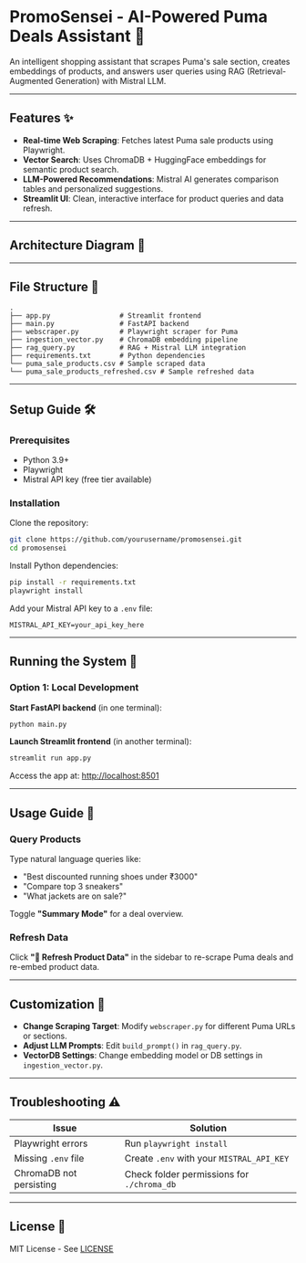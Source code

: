 
# PromoSensei - AI-Powered Puma Deals Assistant 🚀

An intelligent shopping assistant that scrapes Puma's sale section, creates embeddings of products, and answers user queries using RAG (Retrieval-Augmented Generation) with Mistral LLM.

---

## Features ✨

- **Real-time Web Scraping**: Fetches latest Puma sale products using Playwright.
- **Vector Search**: Uses ChromaDB + HuggingFace embeddings for semantic product search.
- **LLM-Powered Recommendations**: Mistral AI generates comparison tables and personalized suggestions.
- **Streamlit UI**: Clean, interactive interface for product queries and data refresh.

---

## Architecture Diagram 📐

---

## File Structure 📂

```
.
├── app.py                 # Streamlit frontend
├── main.py                # FastAPI backend
├── webscraper.py          # Playwright scraper for Puma
├── ingestion_vector.py    # ChromaDB embedding pipeline
├── rag_query.py           # RAG + Mistral LLM integration
├── requirements.txt       # Python dependencies
└── puma_sale_products.csv # Sample scraped data
└── puma_sale_products_refreshed.csv # Sample refreshed data
```

---

## Setup Guide 🛠️

### Prerequisites

- Python 3.9+
- Playwright
- Mistral API key (free tier available)

### Installation

Clone the repository:

```bash
git clone https://github.com/yourusername/promosensei.git
cd promosensei
```

Install Python dependencies:

```bash
pip install -r requirements.txt
playwright install
```

Add your Mistral API key to a `.env` file:

```env
MISTRAL_API_KEY=your_api_key_here
```

---

## Running the System 🏃

### Option 1: Local Development

**Start FastAPI backend** (in one terminal):

```bash
python main.py
```

**Launch Streamlit frontend** (in another terminal):

```bash
streamlit run app.py
```

Access the app at: [http://localhost:8501](http://localhost:8501)

---

## Usage Guide 📖

### Query Products

Type natural language queries like:
- "Best discounted running shoes under ₹3000"
- "Compare top 3 sneakers"
- "What jackets are on sale?"

Toggle **"Summary Mode"** for a deal overview.

### Refresh Data

Click **"🔄 Refresh Product Data"** in the sidebar to re-scrape Puma deals and re-embed product data.

---

## Customization 🔧

- **Change Scraping Target**: Modify `webscraper.py` for different Puma URLs or sections.
- **Adjust LLM Prompts**: Edit `build_prompt()` in `rag_query.py`.
- **VectorDB Settings**: Change embedding model or DB settings in `ingestion_vector.py`.

---

## Troubleshooting ⚠️

| Issue                        | Solution                                  |
|-----------------------------|-------------------------------------------|
| Playwright errors           | Run `playwright install`                  |
| Missing `.env` file         | Create `.env` with your `MISTRAL_API_KEY` |
| ChromaDB not persisting     | Check folder permissions for `./chroma_db` |

---

## License 📜

MIT License - See [LICENSE](./LICENSE)
